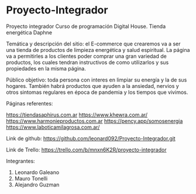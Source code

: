 # Proyecto-Integrador
Proyecto integrador Curso de programación Digital House. Tienda energética Daphne

Temática y descripción del sitio: el E-commerce que crearemos va a ser una tienda de productos de limpieza energética y salud espiritual. La página va a permitirles a los clientes poder comprar una gran variedad de productos, los cuales tendran instructivos de como utilizarlos y sus propiedades en la misma página.

Público objetivo: toda persona con interes en limpiar su energía y la de sus hogares. También habrá productos que ayuden a la ansiedad, nervios y otros sintomas regulares en época de pandemia y los tiempos que vivimos.

Páginas referentes:

https://tiendasaphirus.com.ar
https://www.khewra.com.ar/
https://www.harmonieproductos.com.ar
https://pency.app/somosenergia
https://www.laboticamilagrosa.com.ar/

Link de github: https://github.com/leonard092/Proyecto-Integrador.git

Link de Trello: https://trello.com/b/mnxn6K2R/proyecto-integrador

Integrantes:

1) Leonardo Galeano
2) Mauro Tonelli
3) Alejandro Guzman